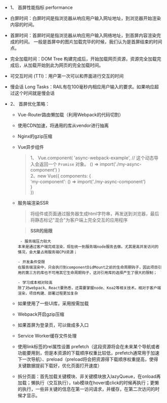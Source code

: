 - 1、 首屏性能指标  performance

- 白屏时间：白屏时间是指浏览器从响应用户输入网址地址，到浏览器开始渲染内容的时间。
- 首屏时间：首屏时间是指浏览器从响应用户输入网络地址，到首屏内容渲染完成的时间。 一般是首屏中的图片加载完毕的时候，我们认为是首屏结束的时间点。
- 完全加载时间：DOM Tree 构建完成后，开始加载网页资源，资源完全加载完成后，从加载开始到此为网页的完全加载时间。
- 可交互时间 (TTI)：用户第一次可以和界面进行交互的时间
- 慢会话 Long Tasks：RAIL有在100毫秒内相应用户输入的要求。如果响应超过这个时间就是慢会话


- 2、 首屏优化策略：
  - Vue-Router路由懒加载（利用Webpack的代码切割）
  - 使用CDN加速，将通用的库从vendor进行抽离
  - Nginx的gzip压缩
  - Vue异步组件
    >1、
    Vue.component(
      'async-webpack-example',
      // 这个动态导入会返回一个 `Promise` 对象。
      () => import('./my-async-component')
    )  
    2、new Vue({
       components: {  
        'my-component': () => import('./my-async-component')  
       }  
    })
    
  - 服务端渲染SSR
    >将组件或页面通过服务器生成html字符串，再发送到浏览器，最后将静态标记"混合"为客户端上完全交互的应用程序  
    
    >**SSR的局限**     
        
         - 服务端压力较大
        本来是通过客户端完成渲染，现在统一到服务端node服务去做。尤其是高并发访问的情况，会大量占用服务端CPU资源；

        - 开发条件受限
        在服务端渲染中，只会执行到componentDidMount之前的生命周期钩子，因此项目引用的第三方的库也不可用其它生命周期钩子，这对引用库的选择产生了很大的限制；

        - 学习成本相对较高
        除了对webpack、React要熟悉，还需要掌握node、Koa2等相关技术。相对于客户端渲染，项目构建、部署过程更加复杂


  - 如果使用了一些UI库，采用按需加载
  - Webpack开启gzip压缩
  - 如果首屏为登录页，可以做成多入口
  - Service Worker缓存文件处理
  - 使用link标签的rel属性设置 prefetch（这段资源将会在未来某个导航或者功能要用到，但是本资源的下载顺序权重比较低，prefetch通常用于加速下一次导航）、preload（preload将会把资源得下载顺序权重提高，使得关键数据提前下载好，优化页面打开速度）
  - 拆分页面：首先加载关键模块、非关键模块放入lazyQueue，在onload再加载；懒执行（交互执行），tab模块在hover或click的时候再执行；更懒的执行，一些非关键的信息在第一访问请求，并缓存，在第二次访问的时候才显示。
